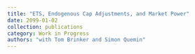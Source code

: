 ```yaml
---
title: "ETS, Endogenous Cap Adjustments, and Market Power"
date: 2099-01-02
collection: publications
category: Work in Progress
authors: "with Tom Brinker and Simon Quemin"
---
```

